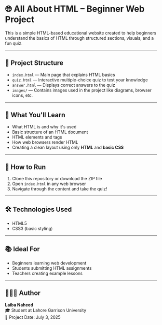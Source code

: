 # 🌐 All About HTML – Beginner Web Project

This is a simple HTML-based educational website created to help beginners understand the basics of HTML through structured sections, visuals, and a fun quiz.

---

## 📁 Project Structure

- `index.html` — Main page that explains HTML basics
- `quiz.html` — Interactive multiple-choice quiz to test your knowledge
- `answer.html` — Displays correct answers to the quiz
- `images/` — Contains images used in the project like diagrams, browser icons, etc.

---

## 🧠 What You'll Learn

- What HTML is and why it's used
- Basic structure of an HTML document
- HTML elements and tags
- How web browsers render HTML
- Creating a clean layout using only **HTML** and **basic CSS**

---

## 🚀 How to Run

1. Clone this repository or download the ZIP file
2. Open `index.html` in any web browser
3. Navigate through the content and take the quiz!

---

## 🛠️ Technologies Used

- HTML5
- CSS3 (basic styling)

---

## 📚 Ideal For

- Beginners learning web development
- Students submitting HTML assignments
- Teachers creating example lessons

---

## 👩🏻‍💻 Author

**Laiba Naheed**  
🎓 Student at Lahore Garrison University   
📅 Project Date: July 3, 2025

